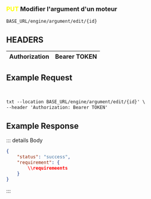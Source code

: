 
### <span style="color:yellow">PUT</span>  Modifier l'argument d'un moteur

````
BASE_URL/engine/argument/edit/{id}
````

## HEADERS

| Authorization | Bearer TOKEN |
| ------------- | ----------- |


## Example Request

```txt


txt --location BASE_URL/engine/argument/edit/{id}' \
--header 'Authorization: Bearer TOKEN'

```


## Example Response

::: details Body  

```json
{
    "status": "success",
    "requirement": {
        \\requiremeents
    }
}


```




:::

